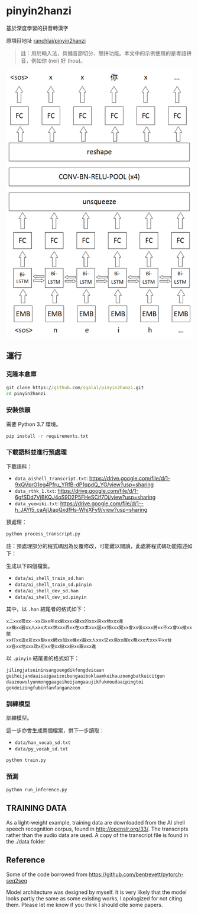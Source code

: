 # pinyin2hanzi

基於深度學習的拼音轉漢字

原項目地址 [ranchlai/pinyin2hanzi](https://github.com/ranchlai/pinyin2hanzi)

> 註：用於輸入法，具備音節切分、簡拼功能。本文中的示例使用的是粵語拼音，例如你 (nei) 好 (hou)。

![](doc/model.png)

## 運行

### 克隆本倉庫

```cmd
git clone https://github.com/sgalal/pinyin2hanzi.git
cd pinyin2hanzi
```

### 安裝依賴

需要 Python 3.7 環境。

```cmd
pip install -r requirements.txt
```

### 下載語料並進行預處理

下載語料：

- `data_aishell_transcript.txt`: <https://drive.google.com/file/d/1-9xQVprG1eg4Pfru_YRfB-dP1qpdQ_YG/view?usp=sharing>
- `data_rthk_1.txt`: <https://drive.google.com/file/d/1-6gfSDd7VjBKQJ4oS9D2P5FHeSCif7Dj/view?usp=sharing>
- `data_yuewiki.txt`: <https://drive.google.com/file/d/1--h_JAYl5_caAjUjapQxdfHs-WhjXFy9/view?usp=sharing>

預處理：

```cmd
python process_transcript.py
```

註：預處理部分的程式碼因為反覆修改，可能難以閲讀，此處將程式碼功能描述如下：

生成以下四個檔案。

- `data/ai_shell_train_sd.han`
- `data/ai_shell_train_sd.pinyin`
- `data/ai_shell_dev_sd.han`
- `data/ai_shell_dev_sd.pinyin`

其中，以 `.han` 結尾者的格式如下：

```
x二xxx零xx一xx四xx年xx新xxxx疆xx的xxx房xx地xxx產
xx機xx器xx人xxx大xx世xxx界xx在xx本xxx屆xx博xxx覽xx會xx後xxxx將xx不xx會xx撤xx館
xx打xx造x互xxx聯xxx網xx加xx機xx器xx人xxx交xx易xx服xx務xxx大xxx平xx台
xx各xx地xxx政x府xx便xx紛xx紛xx跟xxx進
```

以 `.pinyin` 結尾者的格式如下：

```
jilingjatseininsangoengdikfongdeicaan
geiheijandaaisaigaaizoibungaaiboklaamkuihauzoengbatkuicitgun
daazouwulyunmonggaageiheijangaaujikfukmoudaaipingtoi
gokdeizingfubinfanfanganzeon
```

### 訓練模型

訓練模型。

這一步亦會生成兩個檔案，供下一步讀取：

- `data/han_vocab_sd.txt`
- `data/py_vocab_sd.txt`

```cmd
python train.py
```

### 預測

```cmd
python run_inference.py
```

## TRAINING DATA

As a light-weight example, training data are downloaded from the AI shell speech recognition corpus, 
found in http://openslr.org/33/. The transcripts rather than the audio data are used. A copy of the transcript file is found in the ./data folder

## Reference

Some of the code borrowed from https://github.com/bentrevett/pytorch-seq2seq

Model architecture was designed by myself. It is very likely that the model looks partly the same as some existing works, I apologized for not citing them. Please let me know if you think I should cite some papers.
